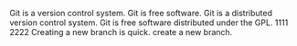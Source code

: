 Git is a version control system.
Git is free software.
Git is a distributed version control system.
Git is free software distributed under the GPL.
1111
2222
Creating a new branch is quick.
create a new branch.

